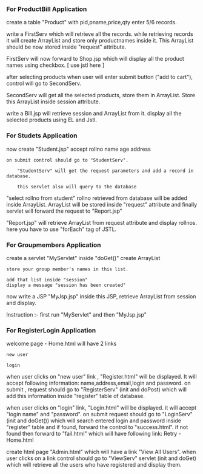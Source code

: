 ### For ProductBill Application

create a table "Product" with
pid,pname,price,qty
enter 5/6 records.
	
write a FirstServ which will retrieve all the records.
while retrieving records it will create ArrayList and store only productnames inside it.
This ArrayList should be now stored inside "request" attribute.

FirstServ will now forward to Shop.jsp which will display all the product names using checkbox. [ use jstl here ]

after selecting products when user will enter submit button ("add to cart"), control will go to SecondServ.

SecondServ will get all the selected products, store them in ArrayList. Store this ArrayList inside session attribute.

write a Bill.jsp will 
retrieve session and ArrayList from it.
display all the selected products using EL and Jstl.




### For Studets Application


now create "Student.jsp"
	accept
		rollno
		name
		age
		address

	on submit control should go to "StudentServ".

		"StudentServ" will get the request parameters and add a record in database.

		this servlet also will query to the database
"select rollno from student" 
rollno retrieved from database will be added inside ArrayList.
ArrayList will be stored inside "request" attribute and finally servlet will forward the request to "Report.jsp"

"Report.jsp" will retrieve ArrayList from request attribute and display rollnos. here you have to use "forEach" tag of JSTL.


### For Groupmembers Application

create a servlet "MyServlet"
	inside "doGet()" create ArrayList<String>

	store your group member's names in this list.

	add that list inside "session"
	display a message "session has been created"

now write a JSP "MyJsp.jsp"
	inside this JSP, retrieve ArrayList from session and display.

Instruction :- first run "MyServlet" and then "MyJsp.jsp"


### For RegisterLogin Application

welcome page - Home.html will have 2 links
	
	new user

	login


when user clicks on "new user" link , "Register.html" will be displayed. It will accept following information:
name,address,email,login and password.
on submit , request should go to "RegisterServ" (init and doPost) which will add this information inside "register" table of database.

when user clicks on "login" link, "Login.html" will be displayed. it will accept "login name" and "password".
on submit request should go to "LoginServ" (init and doGet()) which will search entered login and password inside "register" table and if found, forward the control to "success.html".  if not found then forward to "fail.html" which will have following link:
	Retry - Home.html

create html page "Admin.html" which will have a link "View All Users". when user clicks on a link control should go to "ViewServ" servlet (init and doGet) which will retrieve all the users who have registered and display them.


